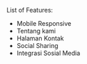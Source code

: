 List of Features:
- Mobile Responsive
- Tentang kami
- Halaman Kontak
- Social Sharing
- Integrasi Sosial Media
